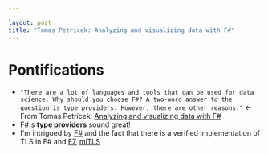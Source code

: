 ```yaml
---

layout: post
title: "Tomas Petricek: Analyzing and visualizing data with F#"
---
```


# Pontifications

* `"There are a lot of languages and tools that can be used for data science. Why should you choose F#? A two-word answer to the question is type providers. However, there are other reasons."` <- From Tomas Petricek: [Analyzing and visualizing data with F#](https://www.oreilly.com/ideas/analyzing-and-visualizing-data-with-f-sharp)
* F#'s **type providers** sound great!
* I'm intrigued by [F#](https://fsharp.org/) and the fact that there is a verified implementation of TLS in F# and [F7](https://www.microsoft.com/en-us/research/project/f7-refinement-types-for-f/?from=http%3A%2F%2Fresearch.microsoft.com%2Fen-us%2Fprojects%2Ff7%2F), [miTLS](https://www.mitls.org/)

